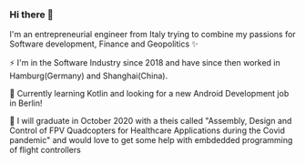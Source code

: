 ### Hi there 👋
I'm an entrepreneurial engineer from Italy trying to combine my passions for Software development, Finance and Geopolitics ✨
  
⚡ I'm in the Software Industry since 2018 and have since then worked in Hamburg(Germany) and Shanghai(China).

🌱 Currently learning Kotlin and looking for a new Android Development job in Berlin!

🔭 I will graduate in October 2020 with a theis called "Assembly, Design and Control of FPV Quadcopters for Healthcare Applications during the Covid pandemic" and would love to get some help with embdedded programming of flight controllers


<!--
**GianlucaVeschi/GianlucaVeschi** is a ✨ _special_ ✨ repository because its `README.md` (this file) appears on your GitHub profile.

Here are some ideas to get you started:

- 🔭 I’m currently working on ...
- 🌱 I’m currently learning ...
- 👯 I’m looking to collaborate on ...
- 🤔 I’m looking for help with ...
- 💬 Ask me about ...
- 📫 How to reach me: ...
- 😄 Pronouns: ...
- ⚡ Fun fact: ...
-->
